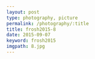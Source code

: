```yaml
---
layout: post
type: photography, picture
permalink: /photography/:title
title: frosh2015-8
date: 2015-09-07
keyword: frosh2015
imgpath: 8.jpg
---
```



